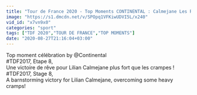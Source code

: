 ```yaml
---
title: "Tour de France 2020 - Top Moments CONTINENTAL : Calmejane Les Rousses"
image: "https://s1.dmcdn.net/v/SPOpq1VFKiwUDVI5L/x240"
vid_id: "x7vn9x0"
categories: "sport"
tags: ["TDF 2020","TOUR DE FRANCE","TOP MOMENTS"]
date: "2020-08-27T21:16:04+03:00"
---
```

Top moment célébration by @Continental  <br>#TDF2017, Etape 8,   <br>Une victoire de rêve pour Lilian Calmejane plus fort que les crampes !  <br>#TDF2017, Stage 8,   <br>A barnstorming victory for Lilian Calmejane, overcoming some heavy cramps!  <br>
